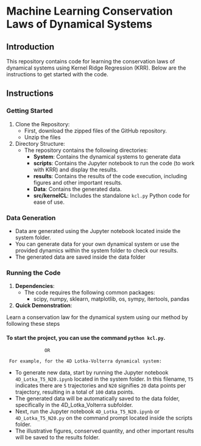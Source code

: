 # Machine Learning Conservation Laws of Dynamical Systems

## Introduction  

This repository contains code for learning the conservation laws of dynamical systems using Kernel Ridge Regression (KRR).
 Below are the instructions to get started with the code.

## Instructions

### Getting Started

1. Clone the Repository:
   * First, download the zipped files of the GitHub repository.
   *  Unzip the files
2. Directory Structure:
    * The repository contains the following directories:
       - **System**: Contains the dynamical systems to generate data
       - **scripts**: Contains the Jupyter notebook to run the code (to work with KRR) and display the results.
       - **results**: Contains the results of the code execution, including figures and other important results.
       - **Data**: Contains the generated data.
       - **src/kernelCL**: Includes the standalone ``kcl.py`` Python code for ease of use.

### Data Generation

* Data are generated using the Jupyter notebook located inside the system folder.
* You can generate data for your own dynamical system or use the provided dynamics within the system folder to check our results.
* The generated data are saved inside the data folder

### Running the Code

1. **Dependencies**:
   * The code requires the following common packages:
       - scipy, numpy, sklearn, matplotlib, os, sympy, itertools, pandas
2. **Quick Demonstration**:
   
Learn a conservation law for the dynamical system using our method by following these steps
#### To start the project, you can use the command ``python kcl.py``.

                  OR

     For example, for the 4D Lotka-Volterra dynamical system:

   *  To generate new data, start by running the Jupyter notebook ``4D_Lotka_T5_N20.ipynb`` located in the system folder. In this filename, ``T5`` indicates there are ``5`` trajectories and ``N20`` signifies ``20`` data points per trajectory, resulting in a total of ``100`` data points.
   *  The generated data will be automatically saved to the data folder, specifically in the 4D_Lotka_Volterra subfolder.
   *  Next, run the Jupyter notebook ```4D_Lotka_T5_N20.ipynb``` or ``4D_Lotka_T5_N20.py`` on the command prompt located inside the scripts folder.
   *  The illustrative figures, conserved quantity, and other important results will be saved to the results folder.
